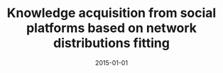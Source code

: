 ---
# Documentation: https://wowchemy.com/docs/managing-content/

title: Knowledge acquisition from social platforms based on network distributions
  fitting
subtitle: ''
summary: ''
authors:
- Jarosław J. Jankowski
- Radosław W. Michalski
- brodka
- kazienko
- Sonja Utz
tags: []
categories: []
date: '2015-01-01'
lastmod: 2022-10-07T05:02:23Z
featured: false
draft: false

# Featured image
# To use, add an image named `featured.jpg/png` to your page's folder.
# Focal points: Smart, Center, TopLeft, Top, TopRight, Left, Right, BottomLeft, Bottom, BottomRight.
image:
  caption: ''
  focal_point: ''
  preview_only: false

# Projects (optional).
#   Associate this post with one or more of your projects.
#   Simply enter your project's folder or file name without extension.
#   E.g. `projects = ["internal-project"]` references `content/project/deep-learning/index.md`.
#   Otherwise, set `projects = []`.
projects: []
publishDate: '2022-10-07T05:02:22.612657Z'
publication_types:
- '2'
abstract: ''
publication: '*Computers in Human Behavior*'
doi: 10.1016/j.chb.2014.12.015
---